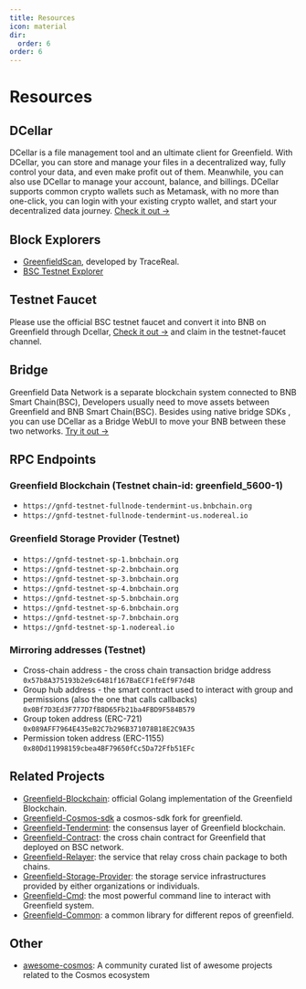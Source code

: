 ```yaml
---
title: Resources
icon: material
dir:
  order: 6
order: 6
---
```


# Resources

## DCellar
DCellar is a file management tool and an ultimate client for Greenfield. With DCellar, you can store and manage your
files in a decentralized way, fully control your data, and even make profit out of them.
Meanwhile, you can also use DCellar to manage your account, balance, and billings. DCellar supports
common crypto wallets such as Metamask, with no more than one-click, you can login with your existing crypto wallet,
and start your decentralized data journey. [Check it out →](https://dcellar.io)

## Block Explorers
- [GreenfieldScan](https://greenfieldscan.com), developed by TraceReal.
- [BSC Testnet Explorer](hhttps://testnet.bscscan.com/)

## Testnet Faucet
Please use the official BSC testnet faucet and convert it into BNB on Greenfield through Dcellar,
[Check it out →](https://discord.com/invite/bnbchain) and claim in the testnet-faucet channel.

## Bridge

Greenfield Data Network is a separate blockchain system connected to BNB Smart Chain(BSC),
Developers usually need to move assets between Greenfield and BNB Smart Chain(BSC).
Besides using native bridge SDKs , you can use DCellar as a Bridge WebUI to move your
BNB between these two networks.  [Try it out →](https://dcellar.io)


## RPC Endpoints

### Greenfield Blockchain (Testnet chain-id: greenfield_5600-1)
- `https://gnfd-testnet-fullnode-tendermint-us.bnbchain.org` 
- `https://gnfd-testnet-fullnode-tendermint-us.nodereal.io`

### Greenfield Storage Provider (Testnet)
- `https://gnfd-testnet-sp-1.bnbchain.org` 
- `https://gnfd-testnet-sp-2.bnbchain.org`
- `https://gnfd-testnet-sp-3.bnbchain.org`
- `https://gnfd-testnet-sp-4.bnbchain.org`
- `https://gnfd-testnet-sp-5.bnbchain.org`
- `https://gnfd-testnet-sp-6.bnbchain.org`
- `https://gnfd-testnet-sp-7.bnbchain.org`
- `https://gnfd-testnet-sp-1.nodereal.io`

### Mirroring addresses (Testnet)
- Cross-chain address - the cross chain transaction bridge address `0x57b8A375193b2e9c6481f167BaECF1feEf9F7d4B`
- Group hub address - the smart contract used to interact with group and permissions (also the one that calls callbacks) `0x0Bf7D3Ed3F777D7fB8D65Fb21ba4FBD9F584B579`
- Group token address (ERC-721) `0x089AFF7964E435eB2C7b296B371078B18E2C9A35`
- Permission token address (ERC-1155) `0x80Dd11998159cbea4BF79650fCc5Da72Ffb51EFc`

## Related Projects
- [Greenfield-Blockchain](https://github.com/bnb-chain/greenfield): official Golang implementation of the Greenfield Blockchain.
- [Greenfield-Cosmos-sdk](https://github.com/bnb-chain/greenfield-cosmos-sdk) a cosmos-sdk fork for greenfield.
- [Greenfield-Tendermint](https://github.com/bnb-chain/greenfield-tendermint): the consensus layer of Greenfield blockchain.
- [Greenfield-Contract](https://github.com/bnb-chain/greenfield-contracts): the cross chain contract for Greenfield that deployed on BSC network.
- [Greenfield-Relayer](https://github.com/bnb-chain/greenfield-relayer): the service that relay cross chain package to both chains.
- [Greenfield-Storage-Provider](https://github.com/bnb-chain/greenfield-storage-provider): the storage service infrastructures provided by either organizations or individuals.
- [Greenfield-Cmd](https://github.com/bnb-chain/greenfield-cmd): the most powerful command line to interact with Greenfield system.
- [Greenfield-Common](https://github.com/bnb-chain/greenfield-common): a common library for different repos of greenfield.

## Other 

- [awesome-cosmos](https://github.com/cosmos/awesome-cosmos): A community curated list of awesome projects related to the Cosmos ecosystem

